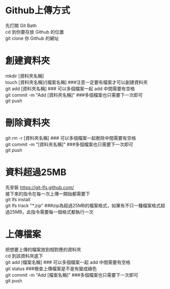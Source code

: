 # Github上傳方式
先打開 Git Bath  
cd 到你要存放 Github 的位置  
git clone 你 Github 的網址  
# 創建資料夾
mkdir [資料夾名稱]  
touch [資料夾名稱]/[檔案名稱]  ###注意一定要有檔案才可以創建資料夾  
git add [資料夾名稱]  ### 可以多個檔案一起 add 中間需要有空格  
git commit -m "Add [資料夾名稱]"  ###多個檔案也只需要下一次即可  
git push  
# 刪除資料夾
git rm -r [資料夾名稱]  ### 可以多個檔案一起刪除中間需要有空格  
git commit -m "[資料夾名稱]"  ###多個檔案也只需要下一次即可  
git push  
# 資料超過25MB
先安裝 https://git-lfs.github.com/  
接下來的指令在每一次上傳一開始都需要下  
git lfs install  
git lfs track "*.zip" ###zip為超過25MB的檔案格式，如果有不只一種檔案格式超過25MB，此指令需要每一個格式都執行一次  
# 上傳檔案
把想要上傳的檔案放到相對應的資料夾  
cd 到該資料夾底下  
git add [檔案名稱]  ### 可以多個檔案一起 add 中間需要有空格  
git status  ###檢查上傳檔案是不是有變成綠色  
git commit -m "Add [檔案名稱]"  ###多個檔案也只需要下一次即可  
git push  
